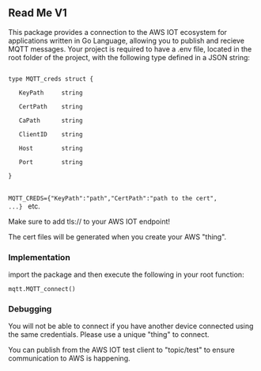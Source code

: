 
<h2>Read Me V1</h2>

This package provides a connection to the AWS IOT ecosystem for applications written in Go Language, allowing you to publish and recieve MQTT messages. Your project is required to have a .env file, located in the root folder of the project, with the following type defined in a JSON string:

<code>
type MQTT_creds struct { <br>
&nbsp; &nbsp;KeyPath&nbsp; &nbsp;&nbsp;&nbsp;string  <br>
&nbsp; &nbsp;CertPath&nbsp;&nbsp;&nbsp;&nbsp;string  <br>
&nbsp; &nbsp;CaPath&nbsp;&nbsp;&nbsp;&nbsp;&nbsp;&nbsp;string  <br>
&nbsp; &nbsp;ClientID&nbsp; &nbsp;&nbsp;string  <br>
&nbsp; &nbsp;Host&nbsp; &nbsp;&nbsp;&nbsp;&nbsp;&nbsp;&nbsp;string  <br>
&nbsp; &nbsp;Port&nbsp; &nbsp;&nbsp;&nbsp;&nbsp;&nbsp;&nbsp;string  <br>
}
</code>

<br>

<code>MQTT_CREDS={"KeyPath":"path","CertPath":"path to the cert", ...} </code> etc.

Make sure to add tls:// to your AWS IOT endpoint!

The cert files will be generated when you create your AWS "thing".  

<h3>Implementation</h3>

import the package and then execute the following in your root function: 	

<code>mqtt.MQTT_connect()</code>

<h3>Debugging</h3>

You will not be able to connect if you have another device connected using the same credentials.  Please use a unique "thing" to connect.

You can publish from the AWS IOT test client to "topic/test" to ensure communication to AWS is happening.
